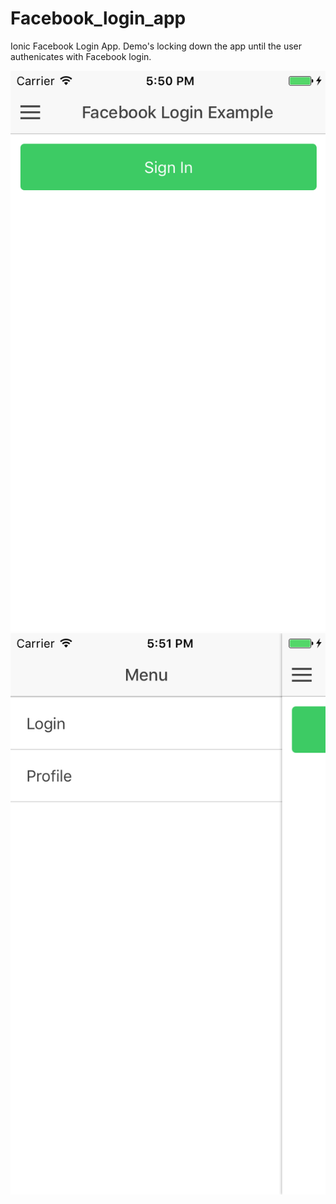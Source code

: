 # Facebook_login_app

Ionic Facebook Login App. Demo's locking down the app until the user authenicates with Facebook login.

![Facebook login Screenshot 1](Facebook-login1.png)
![Facebook login Screenshot 2](Facebook-login2.png)

